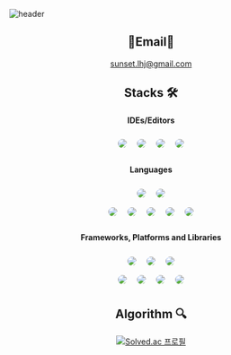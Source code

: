 <!-- 마크다운으로 주석 처리 가능 


![header](https://capsule-render.vercel.app/api?type=wave&color=auto&height=300&section=header&text=Hiluxy&fontSize=90)
<div align="center">
![header](https://capsule-render.vercel.app/api?type=wave&color=auto&height=300&section=header&text=Hiluxy&fontSize=90)

<div align="center">
///
</div>
[![Solved.ac
프로필](http://mazassumnida.wtf/api/v2/generate_badge?boj=haga605)](https://solved.ac/haga605)

-->
![header](https://capsule-render.vercel.app/api?type=wave&color=auto&height=300&section=header&text=LeeHyeJin&fontSize=90)

<div align="center">

## <b>📩Email📩</b>

sunset.lhj@gmail.com

##  <b>Stacks</b> 🛠

#### IDEs/Editors
<img style="margin:5px; border: 2px solid white; border-radius: 20px" src="https://img.shields.io/badge/Visual%20Studio%20Code-0078d7.svg?style=for-the-badge&logo=visual-studio-code&logoColor=white"/> <img style="margin:5px; border: 2px solid white; border-radius: 20px" src="https://img.shields.io/badge/IntelliJIDEA-000000.svg?style=for-the-badge&logo=intellij-idea&logoColor=white"/> <img style="margin:5px; border: 2px solid white; border-radius: 20px" src="https://img.shields.io/badge/Eclipse-FE7A16.svg?style=for-the-badge&logo=Eclipse&logoColor=white"/> 
<img style="margin:5px; border: 2px solid white; border-radius: 20px" src="https://img.shields.io/badge/Visual%20Studio-5C2D91.svg?style=for-the-badge&logo=visual-studio&logoColor=white"/>

#### Languages
<img style="margin:5px; border: 2px solid white; border-radius: 20px" src="https://img.shields.io/badge/html5-%23E34F26.svg?style=for-the-badge&logo=html5&logoColor=white"/> 
<img style="margin:5px; border: 2px solid white; border-radius: 20px" src="https://img.shields.io/badge/javascript-%23323330.svg?style=for-the-badge&logo=javascript&logoColor=%23F7DF1E"/> <br>
<img style="margin:5px; border: 2px solid white; border-radius: 20px" src="https://img.shields.io/badge/c++-%2300599C.svg?style=for-the-badge&logo=c%2B%2B&logoColor=white"/> 
<img style="margin:5px; border: 2px solid white; border-radius: 20px" src="https://img.shields.io/badge/java-%23ED8B00.svg?style=for-the-badge&logo=java&logoColor=white"/> 
<img style="margin:5px; border: 2px solid white; border-radius: 20px" src="https://img.shields.io/badge/python-3670A0?style=for-the-badge&logo=python&logoColor=ffdd54"/> 
<img style="margin:5px; border: 2px solid white; border-radius: 20px" src="https://img.shields.io/badge/r-%23276DC3.svg?style=for-the-badge&logo=r&logoColor=white"/> 
<img style="margin:5px; border: 2px solid white; border-radius: 20px" src="https://img.shields.io/badge/matlab-FF9F04?style=for-the-badge&logo=java&logoColor=white"/> 

#### Frameworks, Platforms and Libraries
<img style="margin:5px; border: 2px solid white; border-radius: 20px" src="https://img.shields.io/badge/mysql-%2300f.svg?style=for-the-badge&logo=mysql&logoColor=white"/> 
<img style="margin:5px; border: 2px solid white; border-radius: 20px" src="https://img.shields.io/badge/MongoDB-%234ea94b.svg?style=for-the-badge&logo=mongodb&logoColor=white"/>
<img style="margin:5px; border: 2px solid white; border-radius: 20px" src="https://img.shields.io/badge/django-%23092E20.svg?style=for-the-badge&logo=django&logoColor=white"/><br>
<img style="margin:5px; border: 2px solid white; border-radius: 20px" src="https://img.shields.io/badge/flask-%23000.svg?style=for-the-badge&logo=flask&logoColor=white"/> 
<img style="margin:5px; border: 2px solid white; border-radius: 20px" src="https://img.shields.io/badge/JWT-black?style=for-the-badge&logo=JSON%20web%20tokens"/> 
<img style="margin:5px; border: 2px solid white; border-radius: 20px" src="https://img.shields.io/badge/spring-%236DB33F.svg?style=for-the-badge&logo=spring&logoColor=white"/>
<img style="margin:5px; border: 2px solid white; border-radius: 20px" src="https://img.shields.io/badge/VIM-%2311AB00.svg?style=for-the-badge&logo=vim&logoColor=white"/> 


##  <b>Algorithm</b> 🔍
[![Solved.ac
프로필](http://mazassumnida.wtf/api/v2/generate_badge?boj=haga605)](https://solved.ac/haga605)

</div>
